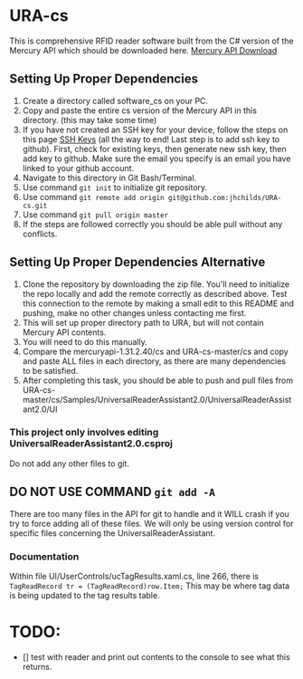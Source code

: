 # URA-cs
This is comprehensive RFID reader software built from the C# version of the Mercury API which should be downloaded here. 
[Mercury API Download](https://www.jadaktech.com/documentation/rfid/mercuryapi/)
## Setting Up Proper Dependencies

1. Create a directory called software_cs on your PC.
2. Copy and paste the entire cs version of the Mercury API in this directory. (this may take some time)
3. If you have not created an SSH key for your device, follow the steps on this page [SSH Keys](https://help.github.com/articles/checking-for-existing-ssh-keys/) (all the way to end! Last step is to add ssh key to github). First, check for existing keys, then generate new ssh key, then add key to github. Make sure the email you specify is an email you have linked to your github account. 
4. Navigate to this directory in Git Bash/Terminal.
5. Use command `git init` to initialize git repository.
6. Use command `git remote add origin git@github.com:jhchilds/URA-cs.git` 
7. Use command `git pull origin master`
8. If the steps are followed correctly you should be able pull without any conflicts.

## Setting Up Proper Dependencies Alternative
1. Clone the repository by downloading the zip file. You'll need to initialize the repo locally and add the remote correctly as described above. Test this connection to the remote by making a small edit to this README and pushing, make no other changes unless contacting me first.  
2. This will set up proper directory path to URA, but will not contain Mercury API contents.
3. You will need to do this manually.
4. Compare the mercuryapi-1.31.2.40/cs and URA-cs-master/cs and copy and paste ALL files in each directory, as there are many dependencies to be satisfied.
5. After completing this task, you should be able to push and pull files from URA-cs-master/cs/Samples/UniversalReaderAssistant2.0/UniversalReaderAssistant2.0/UI


### This project only involves editing UniversalReaderAssistant2.0.csproj 
Do not add any other files to git. 

## DO NOT USE COMMAND `git add -A` 
There are too many files in the API for git to handle and it WILL crash if you try to force adding all of these files. We will only be using version control for specific files concerning the UniversalReaderAssistant. 


### Documentation
Within file UI/UserControls/ucTagResults.xaml.cs, line 266, there is `TagReadRecord tr = (TagReadRecord)row.Item;` This may be where tag data is being updated to the tag results table. 

# TODO:
- [] test with reader and print out contents to the console to see what this returns.







